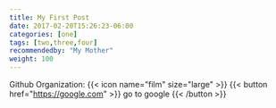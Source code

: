 ```yaml
---
title: My First Post
date: 2017-02-20T15:26:23-06:00
categories: [one]
tags: [two,three,four]
recommendedby: "My Mother"
weight: 100
---
```

Github Organization:
{{< icon name="film" size="large" >}}
{{< button href="https://google.com" >}} go to google {{< /button >}}
